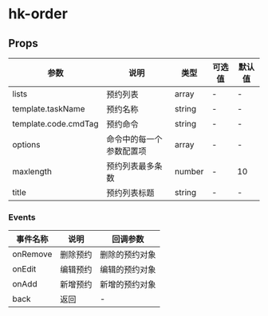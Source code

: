 # hk-order
## Props

| 参数 | 说明 | 类型 | 可选值 | 默认值 |
|--- | --- | --- | --- | --- |
| lists | 预约列表 | array | - | - |
| template.taskName | 预约名称 | string | - | - |
| template.code.cmdTag | 预约命令 | string | - | - |
| options | 命令中的每一个参数配置项 | array | - | -|
| maxlength | 预约列表最多条数 | number | - | 10 |
| title | 预约列表标题 | string | - | - |

### Events
| 事件名称 | 说明 |	回调参数 |
|--- | --- | --- |
| onRemove | 删除预约 | 删除的预约对象 |
| onEdit | 编辑预约 | 编辑的预约对象 |
| onAdd | 新增预约 | 新增的预约对象 |
| back | 返回 | - |
